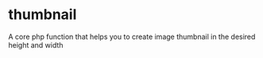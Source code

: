 # thumbnail
A core php function that helps you to create image thumbnail in the desired height and width
